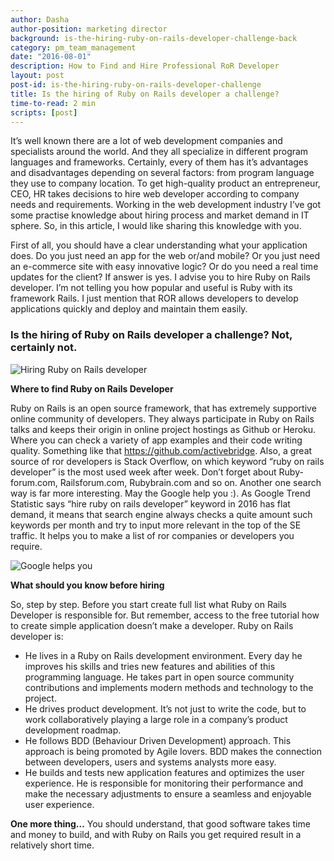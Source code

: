 ```yaml
---
author: Dasha
author-position: marketing director
background: is-the-hiring-ruby-on-rails-developer-challenge-back
category: pm_team_management
date: "2016-08-01"
description: How to Find and Hire Professional RoR Developer
layout: post
post-id: is-the-hiring-ruby-on-rails-developer-challenge
title: Is the hiring of Ruby on Rails developer a challenge?
time-to-read: 2 min
scripts: [post]
---
```


It’s well known there are a lot of web development companies and specialists around the world. And they all specialize in different program languages and frameworks. Certainly, every of them has it’s advantages and disadvantages depending on several factors: from program language they use to company location. To get high-quality product an entrepreneur, CEO, HR takes decisions to hire web developer according to company needs and requirements.
Working in the web development industry I’ve got some practise knowledge about hiring process and market demand in IT sphere. So, in this article, I would like sharing this knowledge with you.

First of all, you should have a clear understanding what your application does. Do you just need an app for the web or/and mobile? Or you just need an e-commerce site with easy innovative logic? Or do you need a real time updates for the client?
If answer is yes. I advise you to hire Ruby on Rails developer. I’m not telling you how popular and useful is Ruby with its framework Rails. I just mention that ROR allows developers to develop applications quickly and deploy and maintain them easily.

### Is the hiring of Ruby on Rails developer a challenge? Not, certainly not.

![Hiring Ruby on Rails developer](https://i.imgur.com/TY7uiTJ.gif)

**Where to find Ruby on Rails Developer**

Ruby on Rails is an open source framework, that has extremely supportive online community of developers. They always participate in Ruby on Rails talks and keeps their origin in online project hostings as Github or Heroku. Where you can check a variety of app examples and their code writing quality. Something like that https://github.com/activebridge. Also, a great source of ror developers is Stack Overflow, on which keyword “ruby on rails developer” is the most used week after week. Don’t forget about Ruby-forum.com, Railsforum.com, Rubybrain.com and so on.
Another one search way is far more interesting. May the Google help you :). As Google Trend Statistic says “hire ruby on rails developer” keyword in 2016 has flat demand, it means that search engine always checks a quite amount such keywords per month and try to input more relevant in the top of the SE traffic. It helps you to make a list of ror companies or developers you require.

![Google helps you](https://i.imgur.com/FpHJaLq.jpg)

**What should you know before hiring**

So, step by step. Before you start create full list what Ruby on Rails Developer is responsible for. But remember, access to the free tutorial how to create simple application doesn’t make a developer. Ruby on Rails developer is:
* He lives in a Ruby on Rails development environment. Every day he improves his skills and tries new features and abilities of this programming language. He takes part in open source community contributions and implements modern methods and technology to the project.
* He drives product development. It’s not just to write the code, but to work collaboratively playing a large role in a company’s product development roadmap.
* He follows BDD (Behaviour Driven Development) approach. This approach is being promoted by Agile lovers. BDD makes the connection between developers, users and systems analysts more easy. 
* He builds and tests new application features and optimizes the user experience. He is responsible for monitoring their performance and make the necessary adjustments to ensure a seamless and enjoyable user experience.

**One more thing…**
You should understand, that good software takes time and money to build, and with Ruby on Rails you get required result in a relatively short time.
